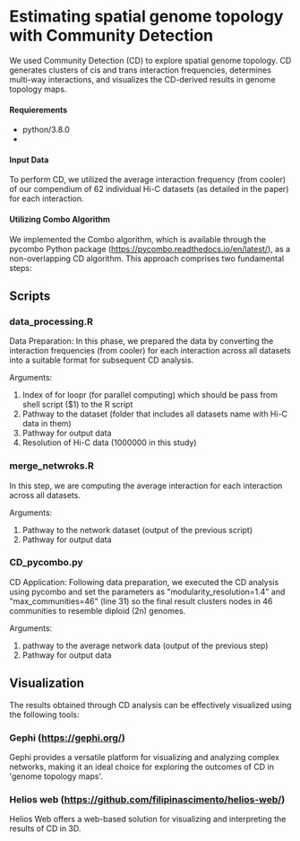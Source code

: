 # Estimating spatial genome topology with Community Detection

We used Community Detection (CD) to explore spatial genome topology. CD generates clusters of cis and trans interaction frequencies, determines multi-way interactions, and visualizes the CD-derived results in genome topology maps.

#### Requierements
   - python/3.8.0
   - 

#### Input Data

To perform CD, we utilized the average interaction frequency (from cooler) of our compendium of 62 individual Hi-C datasets (as detailed in the paper) for each interaction.

#### Utilizing Combo Algorithm

We implemented the Combo algorithm, which is available through the pycombo Python package (https://pycombo.readthedocs.io/en/latest/), as a non-overlapping CD algorithm. This approach comprises two fundamental steps:

## Scripts

### data_processing.R

Data Preparation: In this phase, we prepared the data by converting the interaction frequencies (from cooler) for each interaction across all datasets into a suitable format for subsequent CD analysis.

Arguments: 
1. Index of for loopr (for parallel computing) which should be pass from shell script ($1) to the R script
2. Pathway to the dataset (folder that includes all datasets name with Hi-C data in them)
3. Pathway for output data
4. Resolution of Hi-C data (1000000 in this study)

### merge_netwroks.R
In this step, we are computing the average interaction for each interaction across all datasets.

Arguments: 
1. Pathway to the network dataset (output of the previous script)
2. Pathway for output data

### CD_pycombo.py
CD Application: Following data preparation, we executed the CD analysis using pycombo and set the parameters as "modularity_resolution=1.4" and "max_communities=46" (line 31) so the final result clusters nodes in 46 communities to resemble diploid (2n) genomes. 

Arguments: 
1. pathway to the average network data (output of the previous step)
2. Pathway for output data

## Visualization
The results obtained through CD analysis can be effectively visualized using the following tools:

### Gephi (https://gephi.org/)
Gephi provides a versatile platform for visualizing and analyzing complex networks, making it an ideal choice for exploring the outcomes of CD in 'genome topology maps'.

### Helios web (https://github.com/filipinascimento/helios-web/)
Helios Web offers a web-based solution for visualizing and interpreting the results of CD in 3D.
